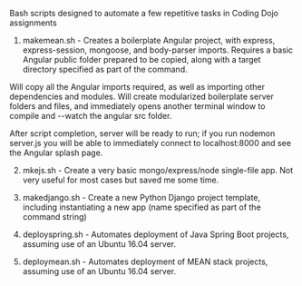 Bash scripts designed to automate a few repetitive tasks in Coding Dojo assignments

1. makemean.sh - Creates a boilerplate Angular project, with express, express-session, mongoose, and body-parser imports.
Requires a basic Angular public folder prepared to be copied, along with a target directory specified as part of the command.

Will copy all the Angular imports required, as well as importing other dependencies and modules. Will create modularized boilerplate server folders and files, and immediately opens another terminal window to compile and --watch the angular src folder.

After script completion, server will be ready to run; if you run nodemon server.js you will be able to immediately connect to localhost:8000 and see the Angular splash page.

2. mkejs.sh - Create a very basic mongo/express/node single-file app. Not very useful for most cases but saved me some time.

3. makedjango.sh - Create a new Python Django project template, including instantiating a new app (name specified as part of the command string)

4. deployspring.sh - Automates deployment of Java Spring Boot projects, assuming use of an Ubuntu 16.04 server.

5. deploymean.sh - Automates deployment of MEAN stack projects, assuming use of an Ubuntu 16.04 server.
